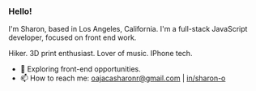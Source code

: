 ### Hello!

I'm Sharon, based in Los Angeles, California. I'm a full-stack JavaScript developer, focused on front end work. 

Hiker. 3D print enthusiast. Lover of music. IPhone tech.
- 🌱 Exploring front-end opportunities.
- 📫 How to reach me: <oajacasharonr@gmail.com> | [in/sharon-o](https://www.linkedin.com/in/sharon-o/)
